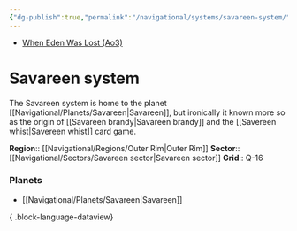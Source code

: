```yaml
---
{"dg-publish":true,"permalink":"/navigational/systems/savareen-system/","tags":["map","system","outerrim","savareen","corellian"],"noteIcon":"saber1"}
---
```


- [When Eden Was Lost (Ao3)](https://archiveofourown.org/works/19334440/chapters/45992584)
# Savareen system

The Savareen system is home to the planet [[Navigational/Planets/Savareen\|Savareen]], but ironically it known more so as the origin of [[Savareen brandy\|Savareen brandy]] and the [[Savereen whist\|Savereen whist]] card game. 

**Region**::  [[Navigational/Regions/Outer Rim\|Outer Rim]]
**Sector**::  [[Navigational/Sectors/Savareen sector\|Savareen sector]]
**Grid**::  Q-16

### Planets
- [[Navigational/Planets/Savareen\|Savareen]]

{ .block-language-dataview}